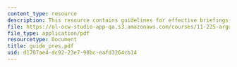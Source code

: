 ```yaml
---
content_type: resource
description: This resource contains guidelines for effective briefings.
file: https://ol-ocw-studio-app-qa.s3.amazonaws.com/courses/11-225-argumentation-and-communication-fall-2006/d1707ae4dc9223e798bceafd3264cb14_guide_pres.pdf
file_type: application/pdf
resourcetype: Document
title: guide_pres.pdf
uid: d1707ae4-dc92-23e7-98bc-eafd3264cb14
---
```

